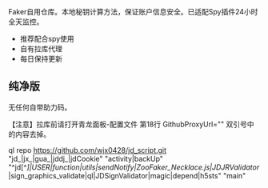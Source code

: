 Faker自用仓库。本地秘钥计算方法，保证账户信息安全。已适配Spy插件24小时全天监控。

* 推荐配合spy使用
* 自有拉库代理
* 每日保持更新

##  纯净版

无任何自带助力码。

【注意】拉库前请打开青龙面板-配置文件 第18行 GithubProxyUrl="" 双引号中的内容去掉。

ql repo https://github.com/wjx0428/jd_script.git "jd_|jx_|gua_|jddj_|jdCookie" "activity|backUp" "^jd[^_]|USER|function|utils|sendNotify|ZooFaker_Necklace.js|JDJRValidator_|sign_graphics_validate|ql|JDSignValidator|magic|depend|h5sts" "main"

